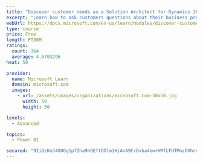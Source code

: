 ```yaml
---
title: "Discover customer needs as a Solution Architect for Dynamics 365 and Power Platform"
excerpt: "Learn how to ask customers questions about their business processes and feature requirements to create a viable solution."
webUrl: https://docs.microsoft.com/en-us/learn/modules/discover-customer-needs/
type: course
price: Free
length: PT36M
ratings:
  count: 364
  average: 4.6703296
heat: 50

provider:
  name: Microsoft Learn
  domain: microsoft.com
  images:
    - url: /assets/images/organizations/microsoft.com-50x50.jpg
      width: 50
      height: 50

levels:
  - Advanced

topics:
  - Power BI

secured: "9IiGzKmJ4GOOg1p7Iha9hGEftOOlm1HjAnA9CrDxba4ew+VMfLFUTMnzOVhre83rurXSa1XDAmFpw11vUcPb4rK4J9Ck+dQ7yB6H5NXDP08wwXG6nA4PwlmBQNligccv+RFlt+zMswKdDdNV06clf0BKeJHHFUrpSKtcew+kBhLr4u+ElFEQUa4k8njgSBEEz+AlsKHD41L9zC0p9ryB3YBHfFX1K2SNAX67doHyQrEJ7Y8hh31zLE5bADVQ0YAnDCX6NweXyo1ujLaR8MHRH6Fz0xwEVzGc/7+UvJ+/5Vl5IrBygu67lXgZeTJB4dNFdYoAybnDroVeipRCR402a8UkRjtXCT1PnpSz6QKs4EZwrktxZ1Fg11z8WtuwOMloNIh2E7UEoaRU9mbcthRdFg==;p5Bft2GuuncsPZAF4A1aKA=="
---
```


